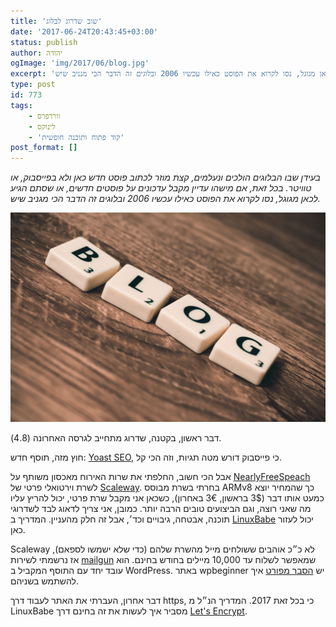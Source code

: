 ```yaml
---
title: 'שוב שדרוג לבלוג'
date: '2017-06-24T20:43:45+03:00'
status: publish
author: יהודה
ogImage: 'img/2017/06/blog.jpg'
excerpt: 'בעידן שבו הבלוגים הולכים ונעלמים, קצת מוזר לכתוב פוסט חדש כאן ולא בפייסבוק, או טוויטר. בכל זאת, אם מישהו עדיין מקבל עדכונים על פוסטים חדשים, או שסתם הגיע לכאן מגוגל, נסו לקרוא את הפוסט כאילו עכשיו 2006 ובלוגים זה הדבר הכי מגניב שיש'
type: post
id: 773
tags:
    - וורדפרס
    - לינוקס
    - 'קוד פתוח ותוכנה חופשית'
post_format: []
---
```

*בעידן שבו הבלוגים הולכים ונעלמים, קצת מוזר לכתוב פוסט חדש כאן ולא בפייסבוק, או טוויטר. בכל זאת, אם מישהו עדיין מקבל עדכונים על פוסטים חדשים, או שסתם הגיע לכאן מגוגל, נסו לקרוא את הפוסט כאילו עכשיו 2006 ובלוגים זה הדבר הכי מגניב שיש.*

![בלוג](/img/2017/06/blog.jpg)

דבר ראשון, בקטנה, שדרוג מתחייב לגרסה האחרונה (4.8).

חוץ מזה, תוסף חדש: [Yoast SEO](https://wordpress.org/plugins/wordpress-seo/), כי פייסבוק דורש מטה תגיות, וזה הכי קל.

אבל הכי חשוב, החלפתי את שרות האירוח מאכסון משותף על [NearlyFreeSpeach](https://www.nearlyfreespeech.net) לשרת וירטואלי פרטי של [Scaleway](https://www.scaleway.com/armv8-cloud-servers/). בחרתי בשרת מבוסס ARMv8 כך שהמחיר יוצא כמעט אותו דבר (3$ בראשון, 3€ באחרון), כשכאן אני מקבל שרת פרטי, יכול להריץ עליו מה שאני רוצה, וגם הביצועים טובים הרבה יותר. כמובן, אני צריך לדאוג לבד לשדרוגי תוכנה, אבטחה, גיבויים וכד׳, אבל זה חלק מהעניין. המדריך ב [LinuxBabe](https://www.linuxbabe.com/ubuntu/install-wordpress-ubuntu-16-04-apache) יכול לעזור כאן.

Scaleway לא כ״כ אוהבים ששולחים מייל מהשרת שלהם (כדי שלא ישמשו לספאם), אז נרשמתי לשירות [mailgun](https://www.mailgun.com) שמאפשר לשלוח עד 10,000 מיילים בחודש בחינם. הוא עובד יחד עם התוסף המקביל ב WordPress. באתר wpbeginner יש [הסבר מפורט](http://www.wpbeginner.com/wp-tutorials/how-to-fix-wordpress-not-sending-email-issue/) איך להשתמש בשניהם.

דבר אחרון, העברתי את האתר לעבוד דרך https, כי בכל זאת 2017. המדריך הנ״ל מ LinuxBabe מסביר איך לעשות את זה בחינם דרך [Let's Encrypt](https://letsencrypt.org).
